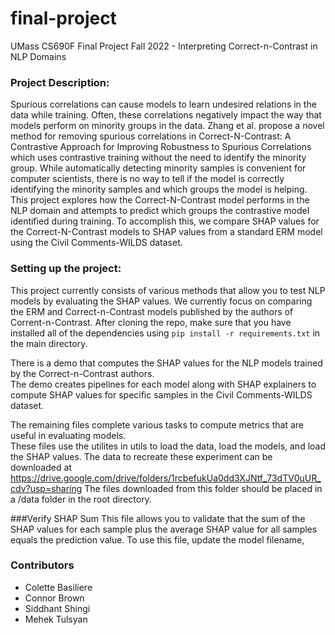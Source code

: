  # final-project
UMass CS690F Final Project Fall 2022 - Interpreting Correct-n-Contrast in NLP Domains

### Project Description:
Spurious correlations can cause models to learn undesired relations in the data while training.  Often, these correlations negatively impact the way that models perform on minority groups in the data. Zhang et al. propose a novel method for removing spurious correlations in Correct-N-Contrast: A Contrastive Approach for Improving Robustness to Spurious Correlations which uses contrastive training without the need to identify the minority group. While automatically detecting minority samples is convenient for computer scientists, there is no way to tell if the model is correctly identifying the minority samples and which groups the model is helping. This project explores how the Correct-N-Contrast model performs in the NLP domain and attempts to predict which groups the contrastive model identified during training. To accomplish this, we compare SHAP values for the Correct-N-Contrast models to SHAP values from a standard ERM model using the Civil Comments-WILDS dataset. 

### Setting up the project:
This project currently consists of various methods that allow you to test NLP models by evaluating the SHAP values. 
We currently focus on comparing the ERM and Correct-n-Contrast models published by the authors of Corrent-n-Contrast.
After cloning the repo, make sure that you have installed all of the dependencies using `pip install -r requirements.txt` in the main directory.


There is a demo that computes the SHAP values for the NLP models trained by the Correct-n-Contrast authors.  
The demo creates pipelines for each model along with SHAP explainers to compute SHAP values 
for specific samples in the Civil Comments-WILDS dataset. 

The remaining files complete various tasks to compute metrics that are useful in evaluating models.  
These files use the utilites in utils to load the data, load the models, and load the SHAP values.  The data 
to recreate these experiment can be downloaded at https://drive.google.com/drive/folders/1rcbefukUa0dd3XJNtf_73dTV0uUR_cdv?usp=sharing
The files downloaded from this folder should be placed in a /data folder in the root directory.

###Verify SHAP Sum
This file allows you to validate that the sum of the SHAP values for each sample plus the average
SHAP value for all samples equals the prediction value.  To use this file, update the model filename, 

### Contributors
* Colette Basiliere
* Connor Brown
* Siddhant Shingi
* Mehek Tulsyan


